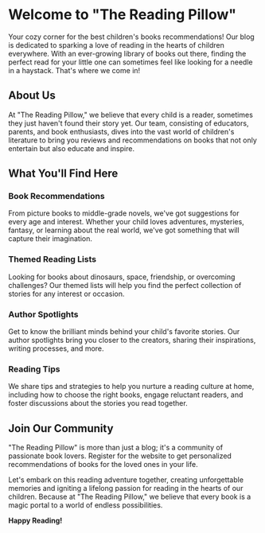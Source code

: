 # Welcome to "The Reading Pillow"

Your cozy corner for the best children's books recommendations! Our blog is dedicated to sparking a love of reading in the hearts of children everywhere. With an ever-growing library of books out there, finding the perfect read for your little one can sometimes feel like looking for a needle in a haystack. That's where we come in!

## About Us

At "The Reading Pillow," we believe that every child is a reader, sometimes they just haven't found their story yet. Our team, consisting of educators, parents, and book enthusiasts, dives into the vast world of children's literature to bring you reviews and recommendations on books that not only entertain but also educate and inspire.

## What You'll Find Here

### Book Recommendations

From picture books to middle-grade novels, we've got suggestions for every age and interest. Whether your child loves adventures, mysteries, fantasy, or learning about the real world, we've got something that will capture their imagination.

### Themed Reading Lists

Looking for books about dinosaurs, space, friendship, or overcoming challenges? Our themed lists will help you find the perfect collection of stories for any interest or occasion.

### Author Spotlights

Get to know the brilliant minds behind your child's favorite stories. Our author spotlights bring you closer to the creators, sharing their inspirations, writing processes, and more.

### Reading Tips

We share tips and strategies to help you nurture a reading culture at home, including how to choose the right books, engage reluctant readers, and foster discussions about the stories you read together.

## Join Our Community

"The Reading Pillow" is more than just a blog; it's a community of passionate book lovers. Register for the website to get personalized recommendations of books for the loved ones in your life.

Let's embark on this reading adventure together, creating unforgettable memories and igniting a lifelong passion for reading in the hearts of our children. Because at "The Reading Pillow," we believe that every book is a magic portal to a world of endless possibilities.

**Happy Reading!**
